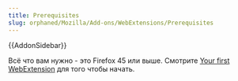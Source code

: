 ```yaml
---
title: Prerequisites
slug: orphaned/Mozilla/Add-ons/WebExtensions/Prerequisites
---
```


{{AddonSidebar}}

Всё что вам нужно - это Firefox 45 или выше. Смотрите [Your first WebExtension](/ru/docs/Mozilla/Add-ons/WebExtensions/Your_first_WebExtension) для того чтобы начать.
